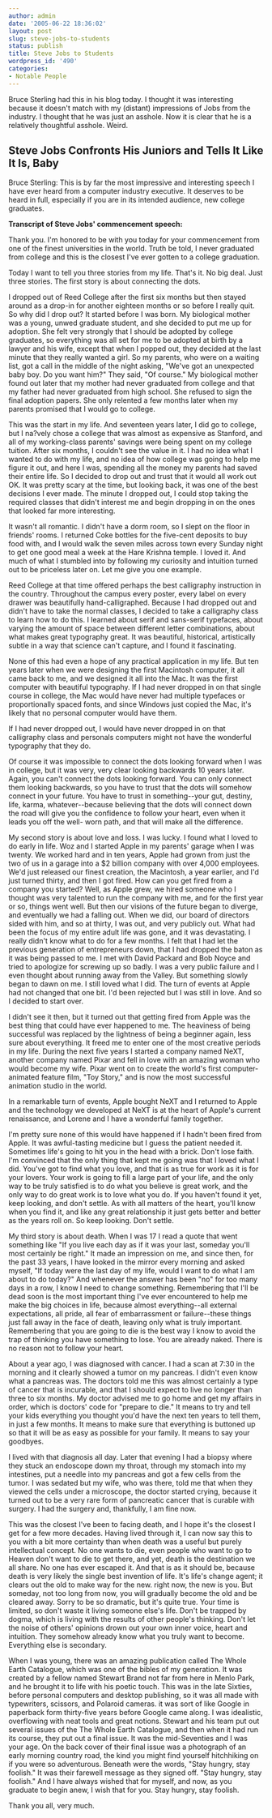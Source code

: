```yaml
---
author: admin
date: '2005-06-22 18:36:02'
layout: post
slug: steve-jobs-to-students
status: publish
title: Steve Jobs to Students
wordpress_id: '490'
categories:
- Notable People
---
```


Bruce Sterling had this in his blog today. I thought it was interesting
because it doesn't match with my (distant) impressions of Jobs from the
industry. I thought that he was just an asshole. Now it is clear that he
is a relatively thoughtful asshole. Weird.

## Steve Jobs Confronts His Juniors and Tells It Like It Is, Baby

Bruce Sterling: This is by far the most impressive and interesting
speech I have ever heard from a computer industry executive. It deserves
to be heard in full, especially if you are in its intended audience, new
college graduates.

**Transcript of Steve Jobs' commencement speech:**

Thank you. I'm honored to be with you today for your commencement from
one of the finest universities in the world. Truth be told, I never
graduated from college and this is the closest I've ever gotten to a
college graduation.

Today I want to tell you three stories from my life. That's it. No big
deal. Just three stories. The first story is about connecting the dots.

I dropped out of Reed College after the first six months but then stayed
around as a drop-in for another eighteen months or so before I really
quit. So why did I drop out? It started before I was born. My biological
mother was a young, unwed graduate student, and she decided to put me up
for adoption. She felt very strongly that I should be adopted by college
graduates, so everything was all set for me to be adopted at birth by a
lawyer and his wife, except that when I popped out, they decided at the
last minute that they really wanted a girl. So my parents, who were on a
waiting list, got a call in the middle of the night asking, "We've got
an unexpected baby boy. Do you want him?" They said, "Of course." My
biological mother found out later that my mother had never graduated
from college and that my father had never graduated from high school.
She refused to sign the final adoption papers. She only relented a few
months later when my parents promised that I would go to college.

This was the start in my life. And seventeen years later, I did go to
college, but I na?vely chose a college that was almost as expensive as
Stanford, and all of my working-class parents' savings were being spent
on my college tuition. After six months, I couldn't see the value in it.
I had no idea what I wanted to do with my life, and no idea of how
college was going to help me figure it out, and here I was, spending all
the money my parents had saved their entire life. So I decided to drop
out and trust that it would all work out OK. It was pretty scary at the
time, but looking back, it was one of the best decisions I ever made.
The minute I dropped out, I could stop taking the required classes that
didn't interest me and begin dropping in on the ones that looked far
more interesting.

It wasn't all romantic. I didn't have a dorm room, so I slept on the
floor in friends' rooms. I returned Coke bottles for the five-cent
deposits to buy food with, and I would walk the seven miles across town
every Sunday night to get one good meal a week at the Hare Krishna
temple. I loved it. And much of what I stumbled into by following my
curiosity and intuition turned out to be priceless later on. Let me give
you one example.

Reed College at that time offered perhaps the best calligraphy
instruction in the country. Throughout the campus every poster, every
label on every drawer was beautifully hand-calligraphed. Because I had
dropped out and didn't have to take the normal classes, I decided to
take a calligraphy class to learn how to do this. I learned about serif
and sans-serif typefaces, about varying the amount of space between
different letter combinations, about what makes great typography great.
It was beautiful, historical, artistically subtle in a way that science
can't capture, and I found it fascinating.

None of this had even a hope of any practical application in my life.
But ten years later when we were designing the first Macintosh computer,
it all came back to me, and we designed it all into the Mac. It was the
first computer with beautiful typography. If I had never dropped in on
that single course in college, the Mac would have never had multiple
typefaces or proportionally spaced fonts, and since Windows just copied
the Mac, it's likely that no personal computer would have them.

If I had never dropped out, I would have never dropped in on that
calligraphy class and personals computers might not have the wonderful
typography that they do.

Of course it was impossible to connect the dots looking forward when I
was in college, but it was very, very clear looking backwards 10 years
later. Again, you can't connect the dots looking forward. You can only
connect them looking backwards, so you have to trust that the dots will
somehow connect in your future. You have to trust in something--your
gut, destiny, life, karma, whatever--because believing that the dots
will connect down the road will give you the confidence to follow your
heart, even when it leads you off the well- worn path, and that will
make all the difference.

My second story is about love and loss. I was lucky. I found what I
loved to do early in life. Woz and I started Apple in my parents' garage
when I was twenty. We worked hard and in ten years, Apple had grown from
just the two of us in a garage into a $2 billion company with over 4,000
employees. We'd just released our finest creation, the Macintosh, a year
earlier, and I'd just turned thirty, and then I got fired. How can you
get fired from a company you started? Well, as Apple grew, we hired
someone who I thought was very talented to run the company with me, and
for the first year or so, things went well. But then our visions of the
future began to diverge, and eventually we had a falling out. When we
did, our board of directors sided with him, and so at thirty, I was out,
and very publicly out. What had been the focus of my entire adult life
was gone, and it was devastating. I really didn't know what to do for a
few months. I felt that I had let the previous generation of
entrepreneurs down, that I had dropped the baton as it was being passed
to me. I met with David Packard and Bob Noyce and tried to apologize for
screwing up so badly. I was a very public failure and I even thought
about running away from the Valley. But something slowly began to dawn
on me. I still loved what I did. The turn of events at Apple had not
changed that one bit. I'd been rejected but I was still in love. And so
I decided to start over.

I didn't see it then, but it turned out that getting fired from Apple
was the best thing that could have ever happened to me. The heaviness of
being successful was replaced by the lightness of being a beginner
again, less sure about everything. It freed me to enter one of the most
creative periods in my life. During the next five years I started a
company named NeXT, another company named Pixar and fell in love with an
amazing woman who would become my wife. Pixar went on to create the
world's first computer-animated feature film, "Toy Story," and is now
the most successful animation studio in the world.

In a remarkable turn of events, Apple bought NeXT and I returned to
Apple and the technology we developed at NeXT is at the heart of Apple's
current renaissance, and Lorene and I have a wonderful family together.

I'm pretty sure none of this would have happened if I hadn't been fired
from Apple. It was awful-tasting medicine but I guess the patient needed
it. Sometimes life's going to hit you in the head with a brick. Don't
lose faith. I'm convinced that the only thing that kept me going was
that I loved what I did. You've got to find what you love, and that is
as true for work as it is for your lovers. Your work is going to fill a
large part of your life, and the only way to be truly satisfied is to do
what you believe is great work, and the only way to do great work is to
love what you do. If you haven't found it yet, keep looking, and don't
settle. As with all matters of the heart, you'll know when you find it,
and like any great relationship it just gets better and better as the
years roll on. So keep looking. Don't settle.

My third story is about death. When I was 17 I read a quote that went
something like "If you live each day as if it was your last, someday
you'll most certainly be right." It made an impression on me, and since
then, for the past 33 years, I have looked in the mirror every morning
and asked myself, "If today were the last day of my life, would I want
to do what I am about to do today?" And whenever the answer has been
"no" for too many days in a row, I know I need to change something.
Remembering that I'll be dead soon is the most important thing I've ever
encountered to help me make the big choices in life, because almost
everything--all external expectations, all pride, all fear of
embarrassment or failure--these things just fall away in the face of
death, leaving only what is truly important. Remembering that you are
going to die is the best way I know to avoid the trap of thinking you
have something to lose. You are already naked. There is no reason not to
follow your heart.

About a year ago, I was diagnosed with cancer. I had a scan at 7:30 in
the morning and it clearly showed a tumor on my pancreas. I didn't even
know what a pancreas was. The doctors told me this was almost certainly
a type of cancer that is incurable, and that I should expect to live no
longer than three to six months. My doctor advised me to go home and get
my affairs in order, which is doctors' code for "prepare to die." It
means to try and tell your kids everything you thought you'd have the
next ten years to tell them, in just a few months. It means to make sure
that everything is buttoned up so that it will be as easy as possible
for your family. It means to say your goodbyes.

I lived with that diagnosis all day. Later that evening I had a biopsy
where they stuck an endoscope down my throat, through my stomach into my
intestines, put a needle into my pancreas and got a few cells from the
tumor. I was sedated but my wife, who was there, told me that when they
viewed the cells under a microscope, the doctor started crying, because
it turned out to be a very rare form of pancreatic cancer that is
curable with surgery. I had the surgery and, thankfully, I am fine now.

This was the closest I've been to facing death, and I hope it's the
closest I get for a few more decades. Having lived through it, I can now
say this to you with a bit more certainty than when death was a useful
but purely intellectual concept. No one wants to die, even people who
want to go to Heaven don't want to die to get there, and yet, death is
the destination we all share. No one has ever escaped it. And that is as
it should be, because death is very likely the single best invention of
life. It's life's change agent; it clears out the old to make way for
the new. right now, the new is you. But someday, not too long from now,
you will gradually become the old and be cleared away. Sorry to be so
dramatic, but it's quite true. Your time is limited, so don't waste it
living someone else's life. Don't be trapped by dogma, which is living
with the results of other people's thinking. Don't let the noise of
others' opinions drown out your own inner voice, heart and intuition.
They somehow already know what you truly want to become. Everything else
is secondary.

When I was young, there was an amazing publication called The Whole
Earth Catalogue, which was one of the bibles of my generation. It was
created by a fellow named Stewart Brand not far from here in Menlo Park,
and he brought it to life with his poetic touch. This was in the late
Sixties, before personal computers and desktop publishing, so it was all
made with typewriters, scissors, and Polaroid cameras. it was sort of
like Google in paperback form thirty-five years before Google came
along. I was idealistic, overflowing with neat tools and great notions.
Stewart and his team put out several issues of the The Whole Earth
Catalogue, and then when it had run its course, they put out a final
issue. It was the mid-Seventies and I was your age. On the back cover of
their final issue was a photograph of an early morning country road, the
kind you might find yourself hitchhiking on if you were so adventurous.
Beneath were the words, "Stay hungry, stay foolish." It was their
farewell message as they signed off. "Stay hungry, stay foolish." And I
have always wished that for myself, and now, as you graduate to begin
anew, I wish that for you. Stay hungry, stay foolish.

Thank you all, very much.
